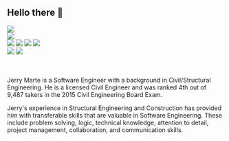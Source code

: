 ## Hello there 👋

<img src="https://github-readme-stats.vercel.app/api?username=jerrymartejr&show_icons=true&theme=radical"/>
<br/>
<img src="https://github-readme-stats.vercel.app/api/top-langs?username=jerrymartejr&layout=compact"/>
<br/>

<div>
  <span><img src="https://img.shields.io/badge/python-3670A0?style=for-the-badge&logo=python&logoColor=ffdd54"/></span>
  <span><img src="https://img.shields.io/badge/java-%23ED8B00.svg?style=for-the-badge&logo=java&logoColor=white"/></span>
  <span><img src="https://img.shields.io/badge/javascript-%23323330.svg?style=for-the-badge&logo=javascript&logoColor=%23F7DF1E"/></span>
  <span><img src="https://img.shields.io/badge/c-%2300599C.svg?style=for-the-badge&logo=c&logoColor=white"/></span>
</div>

<div>
  <span><img src="https://img.shields.io/badge/django-%23092E20.svg?style=for-the-badge&logo=django&logoColor=white"/></span>
  <span><img src="https://img.shields.io/badge/flask-%23000.svg?style=for-the-badge&logo=flask&logoColor=white"/></span>
</div>
<br/>
<br/>

Jerry Marte is a Software Engineer with a background in Civil/Structural Engineering. He is a licensed Civil Engineer and was ranked 4th out of 9,487 takers in the 2015 Civil Engineering Board Exam.

Jerry's experience in Structural Engineering and Construction has provided him with transferable skills that are valuable in Software Engineering. These include problem solving, logic, technical knowledge, attention to detail, project management, collaboration, and communication skills.



<!--
**jerrymartejr/jerrymartejr** is a ✨ _special_ ✨ repository because its `README.md` (this file) appears on your GitHub profile.

Here are some ideas to get you started:

- 🔭 I’m currently working on ...
- 🌱 I’m currently learning ...
- 👯 I’m looking to collaborate on ...
- 🤔 I’m looking for help with ...
- 💬 Ask me about ...
- 📫 How to reach me: ...
- 😄 Pronouns: ...
- ⚡ Fun fact: ...
-->

